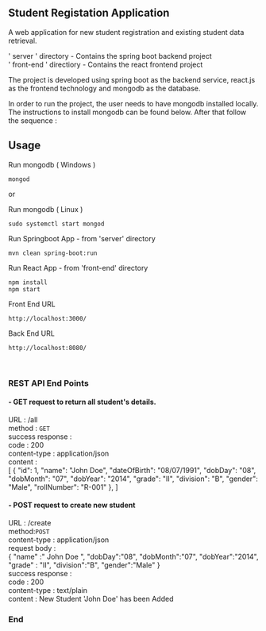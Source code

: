 ## Student Registation Application


A web application for new student registration and existing student data retrieval. 


' server ' directory - Contains the spring boot backend project <br>
' front-end ' directiory - Contains the react frontend project

The project is developed using spring boot as the backend service, react.js as the frontend technology and mongodb as the database.

In order to run the project, the user needs to have mongodb installed locally. The instructions to install mongodb can be found below. After that follow the sequence :

## Usage

Run mongodb ( Windows )

	mongod

or <br>

Run mongodb ( Linux )

	sudo systemctl start mongod

Run Springboot App - from 'server' directory

	mvn clean spring-boot:run

Run React App - from 'front-end' directory

	npm install
	npm start

Front End URL

	http://localhost:3000/

Back End URL

	http://localhost:8080/


<br>

### REST API End Points <br>

#### - GET request to return all student's details.<br>

URL :  /all <br>
method : `GET` <br>
success response : <br>
code : 200 <br>
content-type : application/json <br>
content : <br>
		[
		  {
			"id": 1,
			"name": "John Doe",
			"dateOfBirth": "08/07/1991",
			"dobDay": "08",
			"dobMonth": "07",
			"dobYear": "2014",
			"grade": "II",
			"division": "B",
			"gender": "Male",
			"rollNumber": "R-001"
		  },
		  ]


#### - POST request to create new student <br>

URL : /create <br>
method:`POST` <br>
content-type : application/json <br>
request body : <br>
		{
			"name" :" John Doe ",
			"dobDay":"08",
			"dobMonth":"07",
			"dobYear":"2014",
			"grade" : "II",
			"division":"B",
			"gender":"Male"
		}<br>
success response  : <br>
    code : 200 <br>
    content-type : text/plain <br>
    content : New Student 'John Doe' has been Added <br>



### End
